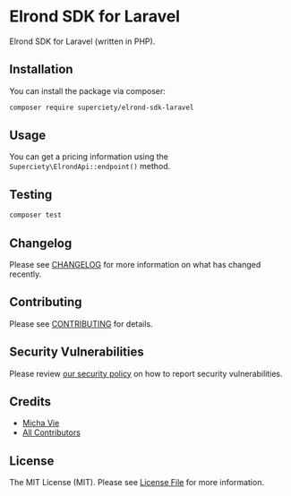# Elrond SDK for Laravel

Elrond SDK for Laravel (written in PHP).

## Installation

You can install the package via composer:

```bash
composer require superciety/elrond-sdk-laravel
```

## Usage

You can get a pricing information using the `Superciety\ElrondApi::endpoint()` method.

## Testing

```bash
composer test
```

## Changelog

Please see [CHANGELOG](CHANGELOG.md) for more information on what has changed recently.

## Contributing

Please see [CONTRIBUTING](.github/CONTRIBUTING.md) for details.

## Security Vulnerabilities

Please review [our security policy](../../security/policy) on how to report security vulnerabilities.

## Credits

-   [Micha Vie](https://github.com/michavie)
-   [All Contributors](../../contributors)

## License

The MIT License (MIT). Please see [License File](LICENSE.md) for more information.
